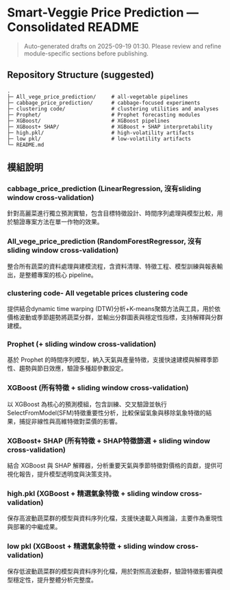 # Smart-Veggie Price Prediction — Consolidated README

> Auto-generated drafts on 2025-09-19 01:30. Please review and refine module-specific sections before publishing.

## Repository Structure (suggested)
```
.
├─ All_vege_price_prediction/     # all-vegetable pipelines
├─ cabbage_price_prediction/      # cabbage-focused experiments
├─ clustering code/               # clustering utilities and analyses
├─ Prophet/                       # Prophet forecasting modules
├─ XGBoost/                       # XGBoost pipelines
├─ XGBoost+ SHAP/                 # XGBoost + SHAP interpretability
├─ high.pkl/                      # high-volatility artifacts
├─ low pkl/                       # low-volatility artifacts
└─ README.md

```

## 模組說明

### cabbage_price_prediction (LinearRegression, 沒有sliding window cross-validation)
針對高麗菜進行獨立預測實驗，包含目標特徵設計、時間序列處理與模型比較，用於驗證專案方法在單一作物的效果。

### All_vege_price_prediction (RandomForestRegressor, 沒有sliding window cross-validation)
整合所有蔬菜的資料處理與建模流程，含資料清理、特徵工程、模型訓練與報表輸出，是整體專案的核心 pipeline。

### clustering code- All vegetable prices clustering code
提供結合dynamic time warping (DTW)分析+K-means聚類方法與工具，用於依價格波動或季節趨勢將蔬菜分群，並輸出分群圖表與穩定性指標，支持解釋與分群建模。

### Prophet (+ sliding window cross-validation)
基於 Prophet 的時間序列模型，納入天氣與產量特徵，支援快速建模與解釋季節性、趨勢與節日效應，驗證多種超參數設定。

### XGBoost (所有特徵 + sliding window cross-validation)
以 XGBoost 為核心的預測模組，包含訓練、交叉驗證並執行SelectFromModel(SFM)特徵重要性分析，比較保留氣象與移除氣象特徵的結果，捕捉非線性與高維特徵對菜價的影響。

### XGBoost+ SHAP (所有特徵 + SHAP特徵篩選 + sliding window cross-validation)
結合 XGBoost 與 SHAP 解釋器，分析重要天氣與季節特徵對價格的貢獻，提供可視化報告，提升模型透明度與決策支持。

### high.pkl (XGBoost + 精選氣象特徵 + sliding window cross-validation)
保存高波動蔬菜群的模型與資料序列化檔，支援快速載入與推論，主要作為重現性與部署的中繼成果。

### low pkl (XGBoost + 精選氣象特徵 + sliding window cross-validation)
保存低波動蔬菜群的模型與資料序列化檔，用於對照高波動群，驗證特徵影響與模型穩定性，提升整體分析完整度。
